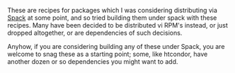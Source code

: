These are recipes for packages which I was considering distributing via 
[Spack](https://github.com/spack/spack)
at some point, and so tried building them under spack with these
recipes.  Many have been decided to be distributed vi RPM's instead,
or just dropped altogether, or are dependencies of such decisions.

Anyhow, if you are considering building any of these under Spack,
you are welcome to snag these as a starting point; some, like htcondor,
have another dozen or so dependencies you might want to add. 

